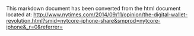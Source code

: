 

This markdown document has been converted from the html document located at:
http://www.nytimes.com/2014/09/11/opinion/the-digital-wallet-revolution.html?smid=nytcore-iphone-share&smprod=nytcore-iphone&_r=0&referrer=
